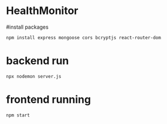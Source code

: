 # HealthMonitor

#install packages

```
npm install express mongoose cors bcryptjs react-router-dom
```
# backend run

```
npx nodemon server.js
```
# frontend running 
```
npm start
```
